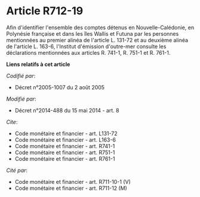# Article R712-19

Afin d'identifier l'ensemble des comptes détenus en Nouvelle-Calédonie, en Polynésie française et dans les îles Wallis et
Futuna par les personnes mentionnées au premier alinéa de l'article L. 131-72 et au deuxième alinéa de l'article L. 163-6,
l'Institut d'émission d'outre-mer consulte les déclarations mentionnées aux articles R. 741-1, R. 751-1 et R. 761-1.

**Liens relatifs à cet article**

_Codifié par_:

  - Décret n°2005-1007 du 2 août 2005

_Modifié par_:

  - Décret n°2014-488 du 15 mai 2014 - art. 8

_Cite_:

  - Code monétaire et financier - art. L131-72
  - Code monétaire et financier - art. L163-6
  - Code monétaire et financier - art. R741-1
  - Code monétaire et financier - art. R751-1
  - Code monétaire et financier - art. R761-1

_Cité par_:

  - Code monétaire et financier - art. R711-10-1 (V)
  - Code monétaire et financier - art. R711-12 (M)
